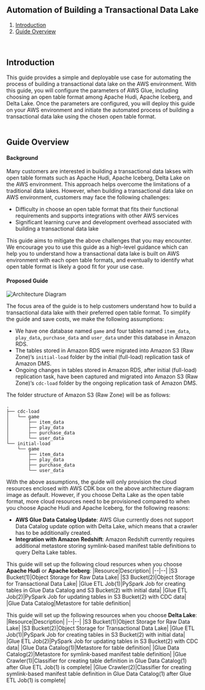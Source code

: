## Automation of Building a Transactional Data Lake
1. [Introduction](https://github.com/aws-samples/automation-of-building-a-transactional-data-lake/tree/main?tab=readme-ov-file#introduction)
2. [Guide Overview](https://github.com/aws-samples/automation-of-building-a-transactional-data-lake/tree/main?tab=readme-ov-file#guide-overview)
<br>

## Introduction
This guide provides a simple and deployable use case for automating the process of building a transactional data lake on the AWS environment. With this guide, you will configure the parameters of AWS Glue, including choosing an open table format among Apache Hudi, Apache Iceberg, and Delta Lake. Once the parameters are configured, you will deploy this guide on your AWS environment and initiate the automated process of building a transactional data lake using the chosen open table format.
<br>
<br>
## Guide Overview
#### Background
Many customers are interested in building a transactional data lakses with open table formats such as Apache Hudi, Apache Iceberg, Delta Lake on the AWS environment. This approach helps overcome the limitations of a traditional data lakes. However, when building a transactional data lake on AWS environment, customers may face the following challenges:

- Difficulty in choose an open table format that fits their functional requirements and supports integrations with other AWS services
- Significant learning curve and development overhead associated with building a transactional data lake

This guide aims to mitigate the above challenges that you may encounter. We encourage you to use this guide as a high-level guidance which can help you to understand how a transactional data lake is built on AWS environment with each open table formats, and eventually to identify what open table format is likely a good fit for your use case. 

#### Proposed Guide
<!--[Image] Architecture Diagram-->
![Architecture Diagram](./images/aws-smaples.jpg)

The focus area of the guide is to help customers understand how to build a transactional data lake with their preferred open table format. To simplify the guide and save costs, we make the following assumptions:

* We have one database named ```game``` and four tables named ```item_data```, ```play_data```, ```purchase_data``` and ```user_data``` under this database in Amazon RDS.
* The tables stored in Amazon RDS were migrated into Amazon S3 (Raw Zone)‘s ```initial-load``` folder by the initial (full-load) replication task of Amazon DMS.
* Ongoing changes in tables stored in Amazon RDS, after initial (full-load) replication task, have been captured and migrated into Amazon S3 (Raw Zone)‘s ```cdc-load``` folder by the ongoing replication task of Amazon DMS.

The folder structure of Amazon S3 (Raw Zone) will be as follows:
```
.
├── cdc-load
│   └── game
│       ├── item_data
│       ├── play_data
│       ├── purchase_data
│       └── user_data
└── initial-load
    └── game
        ├── item_data
        ├── play_data
        ├── purchase_data
        └── user_data
```

With the above assumptions, the guide will only provision the cloud resources enclosed with AWS CDK box on the above architecture diagram image as default.
However, if you choose Delta Lake as the open table format, more cloud resources need to be provisioned compared to when you choose Apache Hudi and Apache Iceberg, for the following reasons:

- **AWS Glue Data Catalog Update**: AWS Glue currently does not support Data Catalog update option with Delta Lake, which means that a crawler has to be additionally created.
- **Integration with Amazon Redshift**: Amazon Redshift currently requires additional metastore storing  symlink-based manifest table definitions to query Delta Lake tables.

This guide will set up the following cloud resources when you choose **Apache Hudi** or **Apache Iceberg**:
|Resource|Description|
|--|--|
|S3 Bucket(1)|Object Storage for Raw Data Lake|
|S3 Bucket(2)|Object Storage for Transactional Data Lake|
|Glue ETL Job(1)|PySpark Job for creating tables in Glue Data Catalog and S3 Bucket(2) with initial data|
|Glue ETL Job(2)|PySpark Job for updating tables in S3 Bucket(2) with CDC data|
|Glue Data Catalog|Metastore for table definition|

This guide will set up the following resources when you choose **Delta Lake**:
|Resource|Description|
|--|--|
|S3 Bucket(1)|Object Storage for Raw Data Lake|
|S3 Bucket(2)|Object Storage for Transactional Data Lake|
|Glue ETL Job(1)|PySpark Job for creating tables in S3 Bucket(2) with initial data|
|Glue ETL Job(2)|PySpark Job for updating tables in S3 Bucket(2) with CDC data|
|Glue Data Catalog(1)|Metastore for table definition|
|Glue Data Catalog(2)|Metastore for symlink-based manifest table definition|
|Glue Crawler(1)|Classifier for creating table definition in Glue Data Catalog(1) after Glue ETL Job(1) is complete|
|Glue Crawler(2)|Classifier for creating symlink-based manifest table definition in Glue Data Catalog(1) after Glue ETL Job(1) is complete|
<br>


